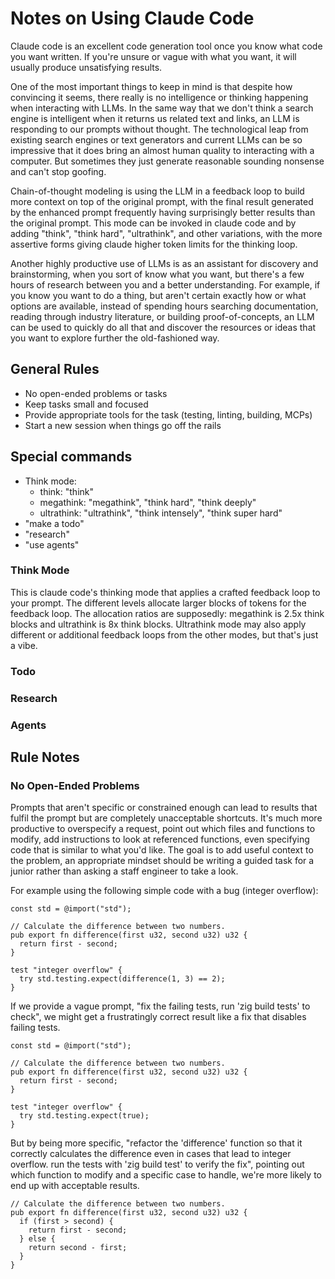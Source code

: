 # Notes on Using Claude Code

Claude code is an excellent code generation tool once you know what code you want written. If you're unsure or vague with what you want, it will usually produce unsatisfying results.

One of the most important things to keep in mind is that despite how convincing it seems, there really is no intelligence or thinking happening when interacting with LLMs. In the same way that we don't think a search engine is intelligent when it returns us related text and links, an LLM is responding to our prompts without thought. The technological leap from existing search engines or text generators and current LLMs can be so impressive that it does bring an almost human quality to interacting with a computer. But sometimes they just generate reasonable sounding nonsense and can't stop goofing.

Chain-of-thought modeling is using the LLM in a feedback loop to build more context on top of the original prompt, with the final result generated by the enhanced prompt frequently having surprisingly better results than the original prompt. This mode can be invoked in claude code and by adding "think", "think hard", "ultrathink", and other variations, with the more assertive forms giving claude higher token limits for the thinking loop.

Another highly productive use of LLMs is as an assistant for discovery and brainstorming, when you sort of know what you want, but there's a few hours of research between you and a better understanding. For example, if you know you want to do a thing, but aren't certain exactly how or what options are available, instead of spending hours searching documentation, reading through industry literature, or building proof-of-concepts, an LLM can be used to quickly do all that and discover the resources or ideas that you want to explore further the old-fashioned way. 


## General Rules

- No open-ended problems or tasks
- Keep tasks small and focused
- Provide appropriate tools for the task (testing, linting, building, MCPs)
- Start a new session when things go off the rails


## Special commands

* Think mode:
  - think: "think"
  - megathink: "megathink", "think hard", "think deeply"
  - ultrathink: "ultrathink", "think intensely", "think super hard"
* "make a todo"
* "research"
* "use agents"

### Think Mode
  This is claude code's thinking mode that applies a crafted feedback loop to your prompt. The different levels allocate larger blocks of tokens for the feedback loop. The allocation ratios are supposedly: megathink is 2.5x think blocks and ultrathink is 8x think blocks. Ultrathink mode may also apply different or additional feedback loops from the other modes, but that's just a vibe.

### Todo

### Research

### Agents


## Rule Notes

### No Open-Ended Problems

Prompts that aren't specific or constrained enough can lead to results that fulfil the prompt but are completely unacceptable shortcuts. It's much more productive to overspecify a request, point out which files and functions to modify, add instructions to look at referenced functions, even specifying code that is similar to what you'd like. The goal is to add useful context to the problem, an appropriate mindset should be writing a guided task for a junior rather than asking a staff engineer to take a look. 

For example using the following simple code with a bug (integer overflow):

```zig
const std = @import("std");

// Calculate the difference between two numbers.
pub export fn difference(first u32, second u32) u32 {
  return first - second;
}

test "integer overflow" {
  try std.testing.expect(difference(1, 3) == 2);
}
```

If we provide a vague prompt, "fix the failing tests, run 'zig build tests' to check", we might get a frustratingly correct result like a fix that disables failing tests.

```zig
const std = @import("std");

// Calculate the difference between two numbers.
pub export fn difference(first u32, second u32) u32 {
  return first - second;
}

test "integer overflow" {
  try std.testing.expect(true);
}
```

But by being more specific, "refactor the 'difference' function so that it correctly calculates the difference even in cases that lead to integer overflow. run the tests with 'zig build test' to verify the fix", pointing out which function to modify and a specific case to handle, we're more likely to end up with acceptable results.

```zig
// Calculate the difference between two numbers.
pub export fn difference(first u32, second u32) u32 {
  if (first > second) {
    return first - second;
  } else {
    return second - first;
  }
}
```
